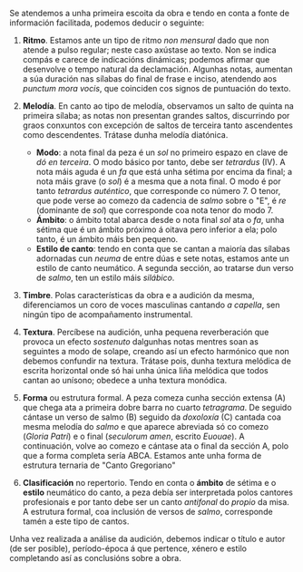 Se atendemos a unha primeira escoita da obra e tendo en conta a fonte de información facilitada, podemos deducir o seguinte:

1. **Ritmo**. Estamos ante un tipo de ritmo *non mensural* dado que non atende a pulso regular; neste caso axústase ao texto. Non se indica compás e carece de indicacións dinámicas; podemos afirmar que desenvolve o tempo natural da declamación. Algunhas notas, aumentan a súa duración nas sílabas do final de frase e inciso, atendendo aos *punctum mora vocis*, que coinciden cos signos de puntuación do texto.

2. **Melodía**. En canto ao tipo de melodía, observamos un salto de quinta na primeira sílaba; as notas non presentan grandes saltos, discurrindo por graos conxuntos con excepción de saltos de terceira tanto ascendentes como descendentes. Trátase dunha melodía diatónica.  
    - **Modo**: a nota final da peza é un *sol* no primeiro espazo en clave de *dó en terceira*. O modo básico por tanto, debe ser *tetrardus* (IV). A nota máis aguda é un *fa* que está unha sétima por encima da final; a nota máis grave (o *sol*) é a mesma que a nota final. O modo é por tanto *tetrardus auténtico*, que corresponde co número 7. O tenor, que pode verse ao comezo da cadencia de *salmo* sobre o "E", é *re* (dominante de *sol*) que corresponde coa nota tenor do modo 7.  
    - **Ámbito**: o ámbito total abarca desde o nota final *sol* ata o *fa*, unha sétima que é un ámbito próximo á oitava pero inferior a ela; polo tanto, é un ámbito máis ben pequeno.  
    - **Estilo de canto**: tendo en conta que se cantan a maioría das sílabas adornadas cun *neuma* de entre dúas e sete notas, estamos ante un estilo de canto neumático. A segunda sección, ao tratarse dun verso de *salmo*, ten un estilo máis *silábico*.

3. **Timbre**. Polas características da obra e a audición da mesma, diferenciamos un coro de voces masculinas cantando *a capella*, sen ningún tipo de acompañamento instrumental.

4. **Textura**. Percíbese na audición, unha pequena reverberación que provoca un efecto *sostenuto* dalgunhas notas mentres soan as seguintes a modo de solape, creando así un efecto harmónico que non debemos confundir na textura. Trátase pois, dunha textura melódica de escrita horizontal onde só hai unha única liña melódica que todos cantan ao unísono; obedece a unha textura monódica.

5. **Forma** ou estrutura formal. A peza comeza cunha sección extensa (A) que chega ata a primeira dobre barra no cuarto *tetragrama*. De seguido cántase un verso de salmo (B) seguido da *doxoloxía* (C) cantada coa mesma melodía do *salmo* e que aparece abreviada só co comezo (*Gloria Patri*) e o final (*seculorum amen*, escrito *Euouae*). A continuación, volve ao comezo e cántase ata o final da sección A, polo que a forma completa sería ABCA. Estamos ante unha forma de estrutura ternaria de "Canto Gregoriano"

6. **Clasificación** no repertorio. Tendo en conta o **ámbito** de sétima e o **estilo** neumático do canto, a peza debía ser interpretada polos cantores profesionais e por tanto debe ser un canto *antifonal* do *propio* da misa. A estrutura formal, coa inclusión de versos de *salmo*, corresponde tamén a este tipo de cantos.

Unha vez realizada a análise da audición, debemos indicar o título e autor (de ser posible), período-época á que pertence, xénero e estilo completando así as conclusións sobre a obra.

